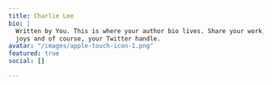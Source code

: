 ```yaml
---
title: Charlie Lee
bio: |
  Written by You. This is where your author bio lives. Share your work, your
  joys and of course, your Twitter handle.
avatar: "/images/apple-touch-icon-1.png"
featured: true
social: []

---
```

